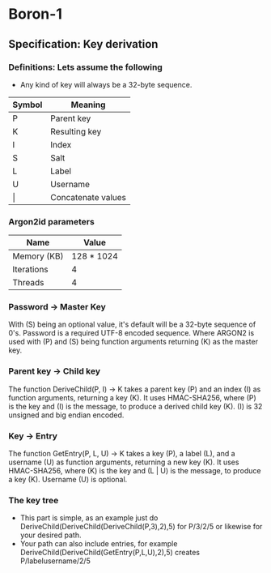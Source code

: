 # Boron-1
## Specification: Key derivation
### Definitions: Lets assume the following
- Any kind of key will always be a 32-byte sequence.

| Symbol | Meaning            |
|--------|--------------------|
| P      | Parent key         |
| K      | Resulting key      |
| I      | Index              |
| S      | Salt               |
| L      | Label              |
| U      | Username           |
| \|     | Concatenate values |
### Argon2id parameters
| Name          | Value         |
| ------------- | ------------- |
| Memory (KB)   | 128 * 1024    |
| Iterations    | 4             |
| Threads       | 4             |
### Password &rarr; Master Key
With (S) being an optional value, it's default will be a 32-byte sequence of 0's. Password is a required UTF-8 encoded sequence. Where ARGON2 is used with (P) and (S) being function arguments returning (K) as the master key.
### Parent key &rarr; Child key
The function DeriveChild(P, I) &rarr; K takes a parent key (P) and an index (I) as function arguments, returning a key (K). It uses HMAC-SHA256, where (P) is the key and (I) is the message, to produce a derived child key (K). (I) is 32 unsigned and big endian encoded.
### Key &rarr; Entry
The function GetEntry(P, L, U) -> K takes a key (P), a label (L), and a username (U) as function arguments, returning a new key (K). It uses HMAC-SHA256, where (K) is the key and (L | U) is the message, to produce a key (K). Username (U) is optional.
### The key tree
- This part is simple, as an example just do DeriveChild(DeriveChild(DeriveChild(P,3),2),5) for P/3/2/5 or likewise for your desired path.
- Your path can also include entries, for example DeriveChild(DeriveChild(GetEntry(P,L,U),2),5) creates P/labelusername/2/5